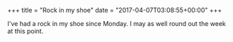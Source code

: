 +++
title = "Rock in my shoe"
date = "2017-04-07T03:08:55+00:00"
+++

I've had a rock in my shoe since Monday. I may as well round out the week at this point.
			